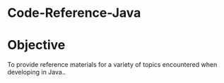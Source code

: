 # Code-Reference-Java

# Objective
To provide reference materials for a variety of topics encountered when developing in Java..

